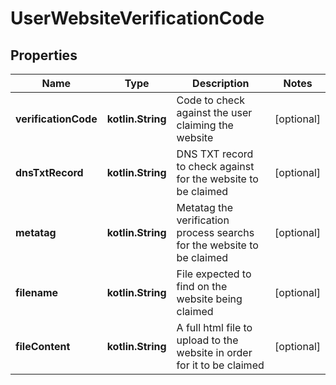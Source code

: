 
# UserWebsiteVerificationCode

## Properties
Name | Type | Description | Notes
------------ | ------------- | ------------- | -------------
**verificationCode** | **kotlin.String** | Code to check against the user claiming the website |  [optional]
**dnsTxtRecord** | **kotlin.String** | DNS TXT record to check against for the website to be claimed |  [optional]
**metatag** | **kotlin.String** | Metatag the verification process searchs for the website to be claimed |  [optional]
**filename** | **kotlin.String** | File expected to find on the website being claimed |  [optional]
**fileContent** | **kotlin.String** | A full html file to upload to the website in order for it to be claimed |  [optional]



